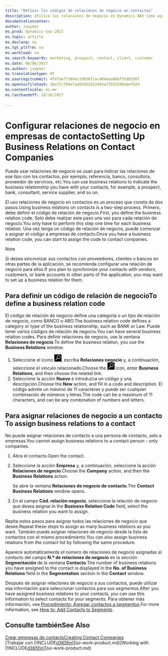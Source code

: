 ```yaml
---
title: "Definir los códigos de relaciones de negocio en contactos"
description: Utilice las relaciones de negocio en Dynamics NAV como ayuda con el marketing y para indicar las relaciones de ese tipo con los clientes potenciales y los clientes, por ejemplo, un banco o un proveedor de servicios.
documentationcenter: 
author: jswymer
ms.prod: dynamics-nav-2017
ms.topic: article
ms.devlang: na
ms.tgt_pltfrm: na
ms.workload: na
ms.search.keywords: marketing, prospect, contact, client, customer
ms.date: 06/06/2017
ms.author: jswymer
ms.translationtype: HT
ms.sourcegitcommit: 4fefaef7380ac10836fcac404eea006f55d8556f
ms.openlocfilehash: 36e77c794e7aa92d5d323d93a7703359018efd39
ms.contentlocale: es-mx
ms.lasthandoff: 10/16/2017

---
```

# <a name="setting-up-business-relations-on-contact-companies"></a><span data-ttu-id="1f66e-103">Configurar relaciones de negocio en empresas de contacto</span><span class="sxs-lookup"><span data-stu-id="1f66e-103">Setting Up Business Relations on Contact Companies</span></span>
<span data-ttu-id="1f66e-104">Puede usar relaciones de negocio se usan para indicar las relaciones de ese tipo con los contactos, por ejemplo, referencia, banco, consultora, proveedor de servicios, etc.</span><span class="sxs-lookup"><span data-stu-id="1f66e-104">You can use business relations to indicate the business relationship you have with your contacts, for example, a prospect, bank, consultant, service supplier, and so on.</span></span>

<span data-ttu-id="1f66e-105">El uso relaciones de negocio en contactos es un proceso que consta de dos pasos.</span><span class="sxs-lookup"><span data-stu-id="1f66e-105">Using business relations on contacts is a two-step process.</span></span> <span data-ttu-id="1f66e-106">Primero, debe definir el código de relación de negocio.</span><span class="sxs-lookup"><span data-stu-id="1f66e-106">First, you define the business relation code.</span></span> <span data-ttu-id="1f66e-107">Solo debe realizar este paso una vez para cada relación de negocio.</span><span class="sxs-lookup"><span data-stu-id="1f66e-107">You only have to perform this step one time for each business relation.</span></span> <span data-ttu-id="1f66e-108">Una vez tenga un código de relación de negocio, puede comenzar a asignar el código a empresas de contacto.</span><span class="sxs-lookup"><span data-stu-id="1f66e-108">Once you have a business relation code, you can start to assign the code to contact companies.</span></span>

> [!NOTE]  
>   <span data-ttu-id="1f66e-109">Si desea sincronizar sus contactos con proveedores, clientes o bancos en otras partes de la aplicación, se recomienda configurar una relación de negocio para ellos.</span><span class="sxs-lookup"><span data-stu-id="1f66e-109">If you plan to synchronize your contacts with vendors, customers, or bank accounts in other parts of the application, you may want to set up a business relation for them.</span></span>

## <a name="to-define-a-business-relation-code"></a><span data-ttu-id="1f66e-110">Para definir un código de relación de negocio</span><span class="sxs-lookup"><span data-stu-id="1f66e-110">To define a business relation code</span></span>
<span data-ttu-id="1f66e-111">El código de relación de negocio define una categoría o un tipo de relación de negocio, como BANCO o ABO.</span><span class="sxs-lookup"><span data-stu-id="1f66e-111">The business relation code defines a category or type of the business relationship, such as BANK or Law.</span></span> <span data-ttu-id="1f66e-112">Puede tener varios códigos de relación de negocio.</span><span class="sxs-lookup"><span data-stu-id="1f66e-112">You can have several business relation codes.</span></span> <span data-ttu-id="1f66e-113">Para definir relaciones de negocio, use la ventana **Relaciones de negocio**.</span><span class="sxs-lookup"><span data-stu-id="1f66e-113">To define the business relation, you use the **Business Relations** window.</span></span>

1. <span data-ttu-id="1f66e-114">Seleccione el icono ![Buscar página o informe](media/ui-search/search_small.png "icono Buscar página o informe"), escriba **Relaciones negocio** y, a continuación, seleccione el vínculo relacionado.</span><span class="sxs-lookup"><span data-stu-id="1f66e-114">Choose the ![Search for Page or Report](media/ui-search/search_small.png "Search for Page or Report icon") icon, enter **Business Relations**, and then choose the related link.</span></span>
2. <span data-ttu-id="1f66e-115">Seleccione la acción **Nuevo** e introduzca un código y una descripción.</span><span class="sxs-lookup"><span data-stu-id="1f66e-115">Choose the **New** action, and fill in a code and description.</span></span> <span data-ttu-id="1f66e-116">El código admite un máximo de 11 caracteres y puede ser cualquier combinación de números y letras.</span><span class="sxs-lookup"><span data-stu-id="1f66e-116">The code can be a maximum of 11 characters, and can be any combination of numbers and letters.</span></span>

## <span data-ttu-id="1f66e-117"><a name="AssignBusRelContact"></a> Para asignar relaciones de negocio a un contacto</span><span class="sxs-lookup"><span data-stu-id="1f66e-117"><a name="AssignBusRelContact"></a> To assign business relations to a contact</span></span>
<span data-ttu-id="1f66e-118">No puede asignar relaciones de contacto a una persona de contacto, solo a empresas.</span><span class="sxs-lookup"><span data-stu-id="1f66e-118">You cannot assign business relations to a contact person - only companies.</span></span>

1. <span data-ttu-id="1f66e-119">Abra el contacto.</span><span class="sxs-lookup"><span data-stu-id="1f66e-119">Open the contact.</span></span>
2. <span data-ttu-id="1f66e-120">Seleccione la acción **Empresa** y, a continuación, seleccione la acción **Relaciones de negocio**.</span><span class="sxs-lookup"><span data-stu-id="1f66e-120">Choose the **Company** action, and then the **Business Relations** action.</span></span>

    <span data-ttu-id="1f66e-121">Se abre la ventana **Relaciones de negocio de contacto**.</span><span class="sxs-lookup"><span data-stu-id="1f66e-121">The **Contact Business Relations** window opens.</span></span>
3. <span data-ttu-id="1f66e-122">En el campo **Cód. relación negocio**, seleccione la relación de negocio que desea asignar.</span><span class="sxs-lookup"><span data-stu-id="1f66e-122">In the **Business Relation Code** field, select the business relation you want to assign.</span></span>

<span data-ttu-id="1f66e-123">Repita estos pasos para asignar todos las relaciones de negocio que desee.</span><span class="sxs-lookup"><span data-stu-id="1f66e-123">Repeat these steps to assign as many business relations as you want.</span></span> <span data-ttu-id="1f66e-124">También puede asignar relaciones de negocio desde la lista de contactos con el mismo procedimiento.</span><span class="sxs-lookup"><span data-stu-id="1f66e-124">You can also assign business relations from the contact list by following the same procedure.</span></span>

<span data-ttu-id="1f66e-125">Aparece automáticamente el número de relaciones de negocio asignadas al contacto del campo **N.º de relaciones de negocio** en la sección **Segmentación** de la ventana **Contacto**.</span><span class="sxs-lookup"><span data-stu-id="1f66e-125">The number of business relations you have assigned to the contact is displayed in the **No. of Business Relations** field in the **Segmentation** section in the **Contact** window.</span></span>

<span data-ttu-id="1f66e-126">Después de asignar relaciones de negocio a sus contactos, puede utilizar esa información para seleccionar contactos para sus segmentos.</span><span class="sxs-lookup"><span data-stu-id="1f66e-126">After you have assigned business relations to your contacts, you can use this information to select contacts for your segments.</span></span> <span data-ttu-id="1f66e-127">Para obtener más información, vea [Procedimiento: Agregar contactos a segmentos](marketing-add-contact-segment.md).</span><span class="sxs-lookup"><span data-stu-id="1f66e-127">For more information, see [How to: Add Contacts to Segments](marketing-add-contact-segment.md).</span></span>

## <a name="see-also"></a><span data-ttu-id="1f66e-128">Consulte también</span><span class="sxs-lookup"><span data-stu-id="1f66e-128">See Also</span></span>
[<span data-ttu-id="1f66e-129">Crear empresas de contacto</span><span class="sxs-lookup"><span data-stu-id="1f66e-129">Creating Contact Companies</span></span>](marketing-create-contact-companies.md)  
<span data-ttu-id="1f66e-130">[Trabajar con [!INCLUDE[d365fin](includes/d365fin_md.md)]](ui-work-product.md)</span><span class="sxs-lookup"><span data-stu-id="1f66e-130">[Working with [!INCLUDE[d365fin](includes/d365fin_md.md)]](ui-work-product.md)</span></span>

